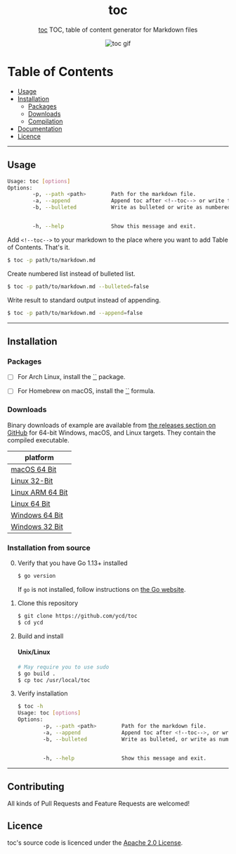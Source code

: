 <div align="center">
<h1>toc</h1>

[toc](https://github.com/ycd/toc) TOC, table of content generator for Markdown files


![toc gif](assets/toc.gif)

</div>


# Table of Contents

- [Usage](#usage)
- [Installation](#installation)
    - [Packages](#packages)
    - [Downloads](#downloads)
    - [Compilation](#compilation)
- [Documentation](#documentation)
- [Licence](#licence)

---

## Usage



```sh
Usage: toc [options]
Options:
        -p, --path <path>        Path for the markdown file.
        -a, --append             Append toc after <!--toc--> or write to stdout. 
        -b, --bulleted           Write as bulleted or write as numbered list.


        -h, --help               Show this message and exit.
```

Add `<!--toc-->`  to your markdown to the place where you want to add Table of Contents. That's it.


```sh
$ toc -p path/to/markdown.md
```

Create numbered list instead of bulleted list.

```sh
$ toc -p path/to/markdown.md --bulleted=false
```

Write result to standard output instead of appending.

```sh
$ toc -p path/to/markdown.md --append=false
```

---


## Installation


### Packages

* [ ] For Arch Linux, install the [``]() package.
* [ ] For Homebrew on macOS, install the [``]() formula.


### Downloads

Binary downloads of example are available from [the releases section on GitHub](https://github.com/ycd/toc/releases/) for 64-bit Windows, macOS, and Linux targets. They contain the compiled executable.

| platform     |
| ----------- | 
| [macOS 64 Bit](https://github.com/ycd/toc/releases/download/v0.1.12/toc_0.1.12_darwin_x86_64.tar.gz)   
| [Linux 32-Bit](https://github.com/ycd/toc/releases/download/v0.1.12/toc_0.1.12_linux_i386.tar.gz) 
| [Linux ARM 64 Bit](https://github.com/ycd/toc/releases/download/v0.1.12/toc_0.1.12_linux_arm64.tar.gz)    
| [Linux 64 Bit](https://github.com/ycd/toc/releases/download/v0.1.12/toc_0.1.12_linux_x86_64.tar.gz)    
| [Windows 64 Bit](https://github.com/ycd/toc/releases/download/v0.1.12/toc_0.1.12_windows_x86_64.zip)       
| [Windows 32 Bit](https://github.com/ycd/toc/releases/download/v0.1.12/toc_0.1.12_windows_i386.zip)       



### Installation from source

0. Verify that you have Go 1.13+ installed

   ```sh
   $ go version
   ```

   If `go` is not installed, follow instructions on [the Go website](https://golang.org/doc/install).

1. Clone this repository

   ```sh
   $ git clone https://github.com/ycd/toc 
   $ cd ycd
   ```

2. Build and install

   #### Unix/Linux
   ```sh
   # May require you to use sudo
   $ go build .
   $ cp toc /usr/local/toc
   ```
3. Verify installation

   ```sh
   $ toc -h 
   Usage: toc [options]
   Options:
           -p, --path <path>        Path for the markdown file.
           -a, --append             Append toc after <!--toc-->, or write to stdout. 
           -b, --bulleted           Write as bulleted, or write as numbered list.


           -h, --help               Show this message and exit.
   ```
---


## Contributing

All kinds of Pull Requests and Feature Requests are welcomed!

## Licence

toc's source code is licenced under the [Apache 2.0 License](https://www.apache.org/licenses/LICENSE-2.0.txt).
